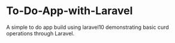 # To-Do-App-with-Laravel
A simple to do app build using laravel10 demonstrating basic curd operations through Laravel.
